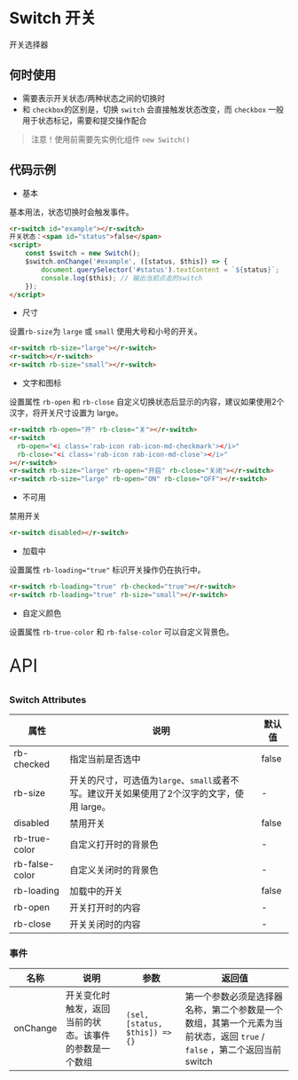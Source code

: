 # Switch 开关

开关选择器

## 何时使用

- 需要表示开关状态/两种状态之间的切换时
- 和 `checkbox`的区别是，切换 `switch` 会直接触发状态改变，而 `checkbox` 一般用于状态标记，需要和提交操作配合

> 注意！使用前需要先实例化组件  `new Switch()`

## 代码示例

- 基本

基本用法，状态切换时会触发事件。

```html
<r-switch id="example"></r-switch>
开关状态：<span id="status">false</span>
<script>
	const $switch = new Switch();
    $switch.onChange('#example', ([status, $this]) => {
        document.querySelector('#status').textContent = `${status}`;
        console.log($this); // 输出当前点击的switch
    });
</script>
```

- 尺寸

设置`rb-size`为 `large` 或 `small` 使用大号和小号的开关。

```html
<r-switch rb-size="large"></r-switch>
<r-switch></r-switch>
<r-switch rb-size="small"></r-switch>
```

- 文字和图标

设置属性  `rb-open`  和 `rb-close` 自定义切换状态后显示的内容，建议如果使用2个汉字，将开关尺寸设置为 large。

```html
<r-switch rb-open="开" rb-close="关"></r-switch>
<r-switch
  rb-open="<i class='rab-icon rab-icon-md-checkmark'></i>"
  rb-close="<i class='rab-icon rab-icon-md-close'></i>"
></r-switch>
<r-switch rb-size="large" rb-open="开启" rb-close="关闭"></r-switch>
<r-switch rb-size="large" rb-open="ON" rb-close="OFF"></r-switch>

```

- 不可用

禁用开关

```html
<r-switch disabled></r-switch>
```

- 加载中

设置属性  `rb-loading="true"` 标识开关操作仍在执行中。

```html
<r-switch rb-loading="true" rb-checked="true"></r-switch>
<r-switch rb-loading="true" rb-size="small"></r-switch>
```

- 自定义颜色

设置属性 `rb-true-color` 和 `rb-false-color` 可以自定义背景色。

<p style="font-size: 32px">API</p>

### Switch Attributes

| 属性           | 说明                                                         | 默认值 |
| -------------- | ------------------------------------------------------------ | ------ |
| rb-checked     | 指定当前是否选中                                             | false  |
| rb-size        | 开关的尺寸，可选值为`large`、`small`或者不写。建议开关如果使用了2个汉字的文字，使用 large。 | -      |
| disabled       | 禁用开关                                                     | false  |
| rb-true-color  | 自定义打开时的背景色                                         | -      |
| rb-false-color | 自定义关闭时的背景色                                         | -      |
| rb-loading     | 加载中的开关                                                 | false  |
| rb-open        | 开关打开时的内容                                             | -      |
| rb-close       | 开关关闭时的内容                                             | -      |

### 事件

| 名称     | 说明                           | 参数                          | 返回值                       |
| -------- | ------------------------------ | ----------------------------- | ---------------------------------- |
| onChange | 开关变化时触发，返回当前的状态。该事件的参数是一个数组 | `(sel, [status, $this]) => {}` | 第一个参数必须是选择器名称，第二个参数是一个数组，其第一个元素为当前状态，返回 `true` / `false` ，第二个返回当前switch |

